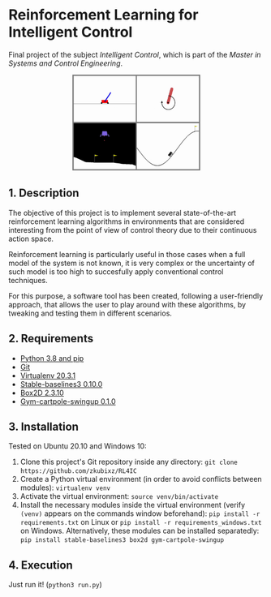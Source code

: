 # Reinforcement Learning for Intelligent Control

Final project of the subject *Intelligent Control*, which is part of the *Master in Systems and Control Engineering*.

<p align="center">
  <img src="https://github.com/a-r2/RL4IC/blob/main/Environments.png?raw=true" width=50% height=50%/>
</p>

## 1. Description

The objective of this project is to implement several state-of-the-art reinforcement learning algorithms in environments that are considered interesting from the point of view of control theory due to their continuous action space.

Reinforcement learning is particularly useful in those cases when a full model of the system is not known, it is very complex or the uncertainty of such model is too high to succesfully apply conventional control techniques.

For this purpose, a software tool has been created, following a user-friendly approach, that allows the user to play around with these algorithms, by tweaking and testing them in different scenarios.

## 2. Requirements

* [Python 3.8 and pip](https://www.python.org/downloads/)
* [Git](https://desktop.github.com/)
* [Virtualenv 20.3.1](https://pypi.org/project/virtualenv/)
* [Stable-baselines3 0.10.0](https://pypi.org/project/stable-baselines3/)
* [Box2D 2.3.10](https://pypi.org/project/Box2D/)
* [Gym-cartpole-swingup 0.1.0](https://pypi.org/project/gym-cartpole-swingup/)

## 3. Installation

Tested on Ubuntu 20.10 and Windows 10:

1. Clone this project's Git repository inside any directory: ```git clone https://github.com/zkubixz/RL4IC```
2. Create a Python virtual environment (in order to avoid conflicts between modules): ```virtualenv venv```
3. Activate the virtual environment: ```source venv/bin/activate```
4. Install the necessary modules inside the virtual environment (verify ```(venv)``` appears on the commands window beforehand): ```pip install -r requirements.txt``` on Linux or ```pip install -r requirements_windows.txt``` on Windows. Alternatively, these modules can be installed separatedly: ```pip install stable-baselines3 box2d gym-cartpole-swingup```

## 4. Execution

Just run it! (```python3 run.py```)
